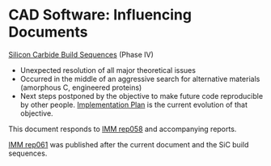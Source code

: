 # CAD Software: Influencing Documents

[Silicon Carbide Build Sequences](../SiC%20Build%20Sequences/README.md) (Phase IV)
- Unexpected resolution of all major theoretical issues
- Occurred in the middle of an aggressive search for alternative materials (amorphous C, engineered proteins)
- Next steps postponed by the objective to make future code reproducible by other people. [Implementation Plan](./Implementation%20Plan.md) is the current evolution of that objective.

This document responds to [IMM rep058](http://www.imm.org/Reports/rep058.pdf) and accompanying reports.

[IMM rep061](http://www.imm.org/Reports/rep061.pdf) was published after the current document and the SiC build sequences.